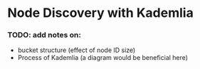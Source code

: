 # Node Discovery with Kademlia

### TODO: add notes on:

- bucket structure (effect of node ID size)
- Process of Kademlia (a diagram would be beneficial here)
